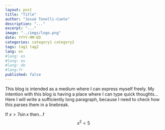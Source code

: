 ```yaml
---
layout: post
title: "Title"
author: "Josué Tonelli-Cueto"
description: "..."
excerpt: "..."
image: "../imgs/logo.png"
date: YYYY-MM-DD
categories: category1 category2
tags: tag1 tag2
lang: en
#lang: es
#lang: eu
#lang: de
#lang:fr
published: false
---
```



This blog is intended as a medium where I can express myself freely.
My intention with this blog is having a place where I can type quick thoughts... Here I will write a sufficiently long paragraph, because I need to check how this parses them in a linebreak.

If $x>7\sin x$ then...f
$$x^2<5$$
